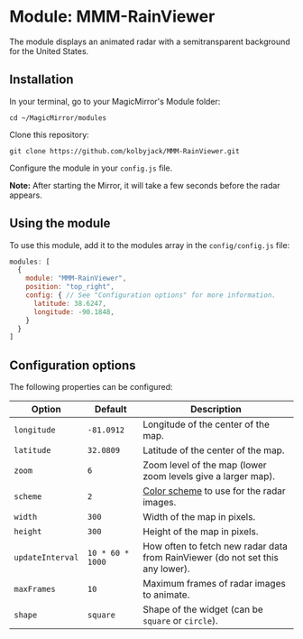 # Module: MMM-RainViewer
The module displays an animated radar with a semitransparent background for the United States.

## Installation

In your terminal, go to your MagicMirror's Module folder:
````
cd ~/MagicMirror/modules
````

Clone this repository:
````
git clone https://github.com/kolbyjack/MMM-RainViewer.git
````

Configure the module in your `config.js` file.

**Note:** After starting the Mirror, it will take a few seconds before the radar appears.

## Using the module

To use this module, add it to the modules array in the `config/config.js` file:
````javascript
modules: [
  {
    module: "MMM-RainViewer",
    position: "top_right",
    config: { // See "Configuration options" for more information.
      latitude: 38.6247,
      longitude: -90.1848,
    }
  }
]
````

## Configuration options

The following properties can be configured:

|Option|Default|Description|
|---|---|---|
|`longitude`|`-81.0912`|Longitude of the center of the map.|
|`latitude`|`32.0809`|Latitude of the center of the map.|
|`zoom`|`6`|Zoom level of the map (lower zoom levels give a larger map).|
|`scheme`|`2`|[Color scheme](https://www.rainviewer.com/api/color-schemes.html) to use for the radar images.|
|`width`|`300`|Width of the map in pixels.|
|`height`|`300`|Height of the map in pixels.|
|`updateInterval`|`10 * 60 * 1000`|How often to fetch new radar data from RainViewer (do not set this any lower).|
|`maxFrames`|`10`|Maximum frames of radar images to animate.|
|`shape`|`square`|Shape of the widget (can be `square` or `circle`).|
